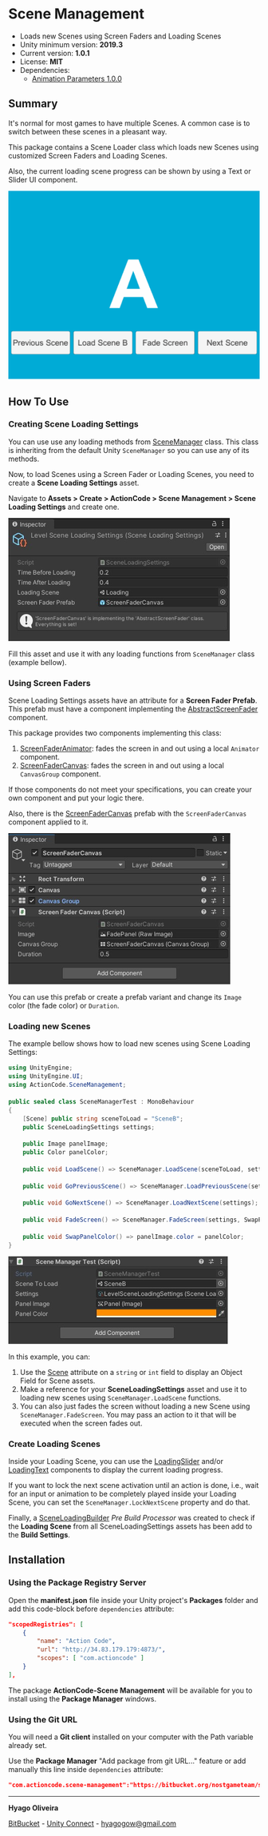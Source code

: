 # Scene Management

* Loads new Scenes using Screen Faders and Loading Scenes
* Unity minimum version: **2019.3**
* Current version: **1.0.1**
* License: **MIT**
* Dependencies:
	- [Animation Parameters 1.0.0](https://bitbucket.org/nostgameteam/animation-parameters/src/1.0.0/)

## Summary

It's normal for most games to have multiple Scenes. A common case is to switch between these scenes in a pleasant way.

This package contains a Scene Loader class which loads new Scenes using customized Screen Faders and Loading Scenes. 

Also, the current loading scene progress can be shown by using a Text or Slider UI component.

![alt text][load-scene-showcase]

## How To Use

### Creating Scene Loading Settings

You can use use any loading methods from [SceneManager](/Scripts/Loading/SceneManager.cs) class. This class is inheriting from the default Unity ```SceneManager``` so you can use any of its methods.

Now, to load Scenes using a Screen Fader or Loading Scenes, you need to create a **Scene Loading Settings** asset. 

Navigate to **Assets > Create > ActionCode > Scene Management > Scene Loading Settings** and create one.

![alt text][scene-loading-settings-inspector]

Fill this asset and use it with any loading functions from ```SceneManager``` class (example bellow). 

### Using Screen Faders

Scene Loading Settings assets have an attribute for a **Screen Fader Prefab**. This prefab must have a component implementing the [AbstractScreenFader](/Scripts/Transitions/AbstractScreenFader.cs) component.

This package provides two components implementing this class:

1. [ScreenFaderAnimator](/Scripts/Transitions/ScreenFaderAnimator.cs): fades the screen in and out using a local ```Animator``` component.
2. [ScreenFaderCanvas](/Scripts/Transitions/ScreenFaderCanvas.cs): fades the screen in and out using a local ```CanvasGroup``` component.

If those components do not meet your specifications, you can create your own component and put your logic there.

Also, there is the [ScreenFaderCanvas](/Prefabs/ScreenFaderCanvas.prefab) prefab with the ```ScreenFaderCanvas``` component applied to it.

![alt text][screen-fader-canvas-prefab-inspector]

You can use this prefab or create a prefab variant and change its ```Image``` color (the fade color) or ```Duration```.

### Loading new Scenes

The example bellow shows how to load new scenes using Scene Loading Settings:

```csharp
using UnityEngine;
using UnityEngine.UI;
using ActionCode.SceneManagement;

public sealed class SceneManagerTest : MonoBehaviour
{
    [Scene] public string sceneToLoad = "SceneB";
    public SceneLoadingSettings settings;

    public Image panelImage;
    public Color panelColor;

    public void LoadScene() => SceneManager.LoadScene(sceneToLoad, settings);

    public void GoPreviousScene() => SceneManager.LoadPreviousScene(settings);

    public void GoNextScene() => SceneManager.LoadNextScene(settings);

    public void FadeScreen() => SceneManager.FadeScreen(settings, SwapPanelColor);

    public void SwapPanelColor() => panelImage.color = panelColor;
}
```

![alt text][scene-manager-test-inspector]

In this example, you can:

1. Use the [Scene](/Scripts/Attributes/SceneAttribute.cs) attribute on a ```string``` or ```int``` field to display an Object Field for Scene assets.
2. Make a reference for your **SceneLoadingSettings** asset and use it to loading new scenes using ```SceneManager.LoadScene``` functions.
3. You can also just fades the screen without loading a new Scene using ```SceneManager.FadeScreen```. You may pass an action to it that will be executed when the screen fades out.

### Create Loading Scenes

Inside your Loading Scene, you can use the [LoadingSlider](/Scripts/Transitions/LoadingSlider.cs) and/or [LoadingText](/Scripts/Transitions/LoadingText.cs) components to display the current loading progress.

If you want to lock the next scene activation until an action is done, i.e., wait for an input or animation to be completely played inside your Loading Scene, you can set the ```SceneManager.LockNextScene``` property and do that.

Finally, a [SceneLoadingBuilder](/Editor/Build/SceneLoadingBuilder.cs) *Pre Build Processor* was created to check if the **Loading Scene** from all SceneLoadingSettings assets has been add to the **Build Settings**.

## Installation

### Using the Package Registry Server

Open the **manifest.json** file inside your Unity project's **Packages** folder and add this code-block before `dependencies` attribute:

```json
"scopedRegistries": [ 
	{ 
		"name": "Action Code", 
		"url": "http://34.83.179.179:4873/", 
		"scopes": [ "com.actioncode" ] 
	} 
],
```

The package **ActionCode-Scene Management** will be available for you to install using the **Package Manager** windows.

### Using the Git URL

You will need a **Git client** installed on your computer with the Path variable already set. 

Use the **Package Manager** "Add package from git URL..." feature or add manually this line inside `dependencies` attribute: 

```json
"com.actioncode.scene-management":"https://bitbucket.org/nostgameteam/scene-management.git"
```

---

**Hyago Oliveira**

[BitBucket](https://bitbucket.org/HyagoGow/) -
[Unity Connect](https://connect.unity.com/u/hyago-oliveira) -
<hyagogow@gmail.com>

[load-scene-showcase]: /Documentation~/load-scene-showcase.gif "Loading Scenes"
[scene-loading-settings-inspector]: /Documentation~/scene-loading-settings-inspector.jpg "Scene Loading Settings"
[screen-fader-canvas-prefab-inspector]: /Documentation~/screen-fader-canvas-prefab-inspector.jpg "Screen Fader Canvas Prefab"
[scene-manager-test-inspector]: /Documentation~/scene-manager-test-inspector.jpg "Scene Manager Test Inspector"